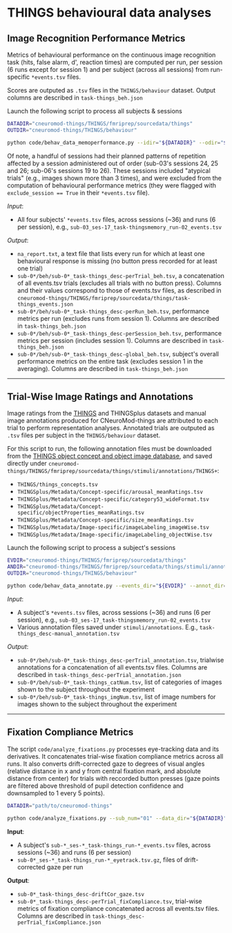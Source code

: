THINGS behavioural data analyses
================================

## Image Recognition Performance Metrics

Metrics of behavioural performance on the continuous image recognition task (hits, false alarm, d', reaction times) are computed per run, per session (6 runs except for session 1) and per subject (across all sessions) from run-specific ``*events.tsv`` files.

Scores are outputed as ``.tsv`` files in the ``THINGS/behaviour`` dataset. Output columns are described in ``task-things_beh.json``

Launch the following script to process all subjects & sessions
```bash
DATADIR="cneuromod-things/THINGS/fmriprep/sourcedata/things"
OUTDIR="cneuromod-things/THINGS/behaviour"

python code/behav_data_memoperformance.py --idir="${DATADIR}" --odir="${OUTDIR}" --clean
```

Of note, a handful of sessions had their planned patterns of repetition affected by a session administered out of order (sub-03's sessions 24, 25 and 26; sub-06's sessions 19 to 26). These sessions included "atypical trials" (e.g., images shown more than 3 times), and were excluded from the computation of behavioural performance metrics (they were flagged with ``exclude_session == True`` in their ``*events.tsv`` file).

*Input*:

- All four subjects' ``*events.tsv`` files, across sessions (~36) and runs (6 per session), e.g., ``sub-03_ses-17_task-thingsmemory_run-02_events.tsv``


*Output*:

- ``na_report.txt``, a text file that lists every run for which at least one behavioural response is missing (no button press recorded for at least one trial)
- ``sub-0*/beh/sub-0*_task-things_desc-perTrial_beh.tsv``, a concatenation of all events.tsv trials (excludes all trials with no button press). Columns and their values correspond to those of events.tsv files, as described in ``cneuromod-things/THINGS/fmriprep/sourcedata/things/task-things_events.json``
- ``sub-0*/beh/sub-0*_task-things_desc-perRun_beh.tsv``, performance metrics per run (excludes runs from session 1). Columns are described in ``task-things_beh.json``
- ``sub-0*/beh/sub-0*_task-things_desc-perSession_beh.tsv``, performance metrics per session (includes session 1). Columns are described in ``task-things_beh.json``
- ``sub-0*/beh/sub-0*_task-things_desc-global_beh.tsv``, subject's overall performance metrics on the entire task (excludes session 1 in the averaging). Columns are described in ``task-things_beh.json``


---------------------------
## Trial-Wise Image Ratings and Annotations

Image ratings from the [THINGS](https://things-initiative.org/) and THINGSplus datasets and manual image annotations produced for CNeuroMod-things are attributed to each trial to perform representation analyses. Annotated trials are outputed as ``.tsv`` files per subject in the ``THINGS/behaviour`` dataset.

For this script to run, the following annotation files must be downloaded from the [THINGS object concept and object image database](https://osf.io/jum2f/), and saved directly under ``cneuromod-things/THINGS/fmriprep/sourcedata/things/stimuli/annotations/THINGS+``:
* ``THINGS/things_concepts.tsv``
* ``THINGSplus/Metadata/Concept-specific/arousal_meanRatings.tsv``
* ``THINGSplus/Metadata/Concept-specific/category53_wideFormat.tsv``
* ``THINGSplus/Metadata/Concept-specific/objectProperties_meanRatings.tsv``
* ``THINGSplus/Metadata/Concept-specific/size_meanRatings.tsv``
* ``THINGSplus/Metadata/Image-specific/imageLabeling_imageWise.tsv``
* ``THINGSplus/Metadata/Image-specific/imageLabeling_objectWise.tsv``

Launch the following script to process a subject's sessions
```bash
EVDIR="cneuromod-things/THINGS/fmriprep/sourcedata/things"
ANDIR="cneuromod-things/THINGS/fmriprep/sourcedata/things/stimuli/annotations"
OUTDIR="cneuromod-things/THINGS/behaviour"

python code/behav_data_annotate.py --events_dir="${EVDIR}" --annot_dir="${ANDIR}" --out_dir="${OUTDIR}" --sub="01"
```

*Input*:

- A subject's ``*events.tsv`` files, across sessions (~36) and runs (6 per session), e.g., ``sub-03_ses-17_task-thingsmemory_run-02_events.tsv``
- Various annotation files saved under ``stimuli/annotations``. E.g., ``task-things_desc-manual_annotation.tsv``

*Output*:

- ``sub-0*/beh/sub-0*_task-things_desc-perTrial_annotation.tsv``, trialwise annotations for a concatenation of all events.tsv files. Columns are described in ``task-things_desc-perTrial_annotation.json``
- ``sub-0*/beh/sub-0*_task-things_catNum.tsv``, list of categories of images shown to the subject throughout the experiment
- ``sub-0*/beh/sub-0*_task-things_imgNum.tsv``, list of image numbers for images shown to the subject throughout the experiment


-----------------------------
## Fixation Compliance Metrics

The script ``code/analyze_fixations.py`` processes eye-tracking data and its derivatives. It concatenates trial-wise fixation compliance metrics across all runs. It also converts drift-corrected gaze to degrees of visual angles (relative distance in x and y from central fixation mark, and absolute distance from center) for trials with reccorded button presses (gaze points are filtered above threshold of pupil detection confidence and downsampled to 1 every 5 points).

```bash
DATADIR="path/to/cneuromod-things"

python code/analyze_fixations.py --sub_num="01" --data_dir="${DATADIR}"
```

**Input**:
- A subject's ``sub-*_ses-*_task-things_run-*_events.tsv`` files, across sessions (~36) and runs (6 per session)
- ``sub-0*_ses-*_task-things_run-*_eyetrack.tsv.gz``, files of drift-corrected gaze per run

**Output**:
- ``sub-0*_task-things_desc-driftCor_gaze.tsv``
- ``sub-0*_task-things_desc-perTrial_fixCompliance.tsv``, trial-wise metrics of fixation compliance concatenated across all events.tsv files. Columns are described in ``task-things_desc-perTrial_fixCompliance.json``
